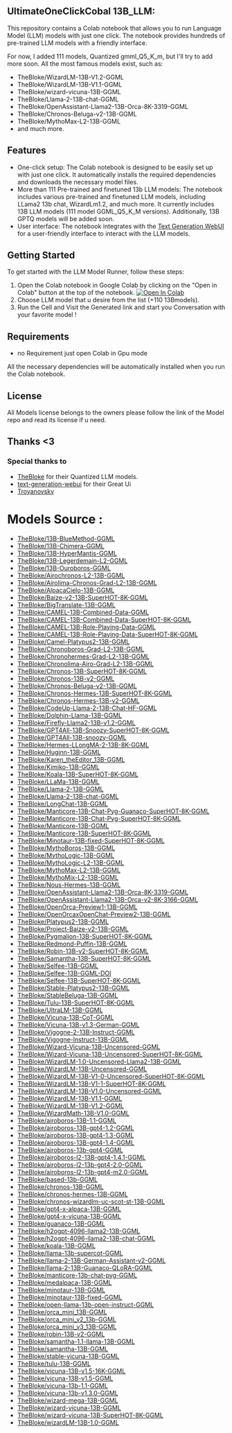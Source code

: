 ## UltimateOneClickCobal 13B_LLM:

This repository contains a Colab notebook that allows you to run Language Model (LLM) models with just one click. The notebook provides hundreds of pre-trained LLM models with a friendly interface.

For now, I added 111 models, Quantized gmml_Q5_K_m, but I'll try to add more soon.
All the most famous models exist, such as:
- TheBloke/WizardLM-13B-V1.2-GGML
- TheBloke/WizardLM-13B-V1.1-GGML
- TheBloke/wizard-vicuna-13B-GGML
- TheBloke/Llama-2-13B-chat-GGML
- TheBloke/OpenAssistant-Llama2-13B-Orca-8K-3319-GGML
- TheBloke/Chronos-Beluga-v2-13B-GGML
- TheBloke/MythoMax-L2-13B-GGML
- and much more.
## Features

- One-click setup: The Colab notebook is designed to be easily set up with just one click. It automatically installs the required dependencies and downloads the necessary model files.
- More than 111 Pre-trained and finetuned 13b LLM models: The notebook includes various pre-trained and finetuned LLM models, including LLama2 13b chat, WizardLm1.2, and much more. It currently includes 13B LLM models (111 model GGML_Q5_K_M versions). Additionally, 13B GPTQ models will be added soon.
- User interface: The notebook integrates with the [Text Generation WebUI](https://github.com/Troyanovsky/text-generation-webui) for a user-friendly interface to interact with the LLM models.


## Getting Started

To get started with the LLM Model Runner, follow these steps:

1. Open the Colab notebook in Google Colab by clicking on the "Open in Colab" button at the top of the notebook.
<a target="_blank" href="https://colab.research.google.com/github/seyf1elislam/LocalLLM_UltimateOneClick_Colab/blob/main/UltimateOneClick_LocalLLM_13B_GGML_Q5_K_M_(111_Models).ipynb"><img src="https://colab.research.google.com/assets/colab-badge.svg" alt="Open In Colab"/></a> 
2. Choose LLM model that u desire from the list (+110 13Bmodels).
3. Run the Cell and Visit the Generated link and start you Conversation with your favorite model !

## Requirements
- no Requirement just open Colab in Gpu mode

All the necessary dependencies will be automatically installed when you run the Colab notebook.


## License

All  Models license belongs to the owners please follow the link of the Model repo and read its license if u need.

## Thanks <3

### Special thanks to 
- [TheBloke](https://huggingface.co/TheBloke) for their Quantized LLM models.
- [text-generation-webui](https://github.com/Troyanovsky/text-generation-webui) for their Great Ui 
- [Troyanovsky](https://github.com/Troyanovsky)

# Models Source : 

* [TheBloke/13B-BlueMethod-GGML](https://huggingface.co/TheBloke/13B-BlueMethod-GGML/tree/main)
* [TheBloke/13B-Chimera-GGML](https://huggingface.co/TheBloke/13B-Chimera-GGML/tree/main)
* [TheBloke/13B-HyperMantis-GGML](https://huggingface.co/TheBloke/13B-HyperMantis-GGML/tree/main)
* [TheBloke/13B-Legerdemain-L2-GGML](https://huggingface.co/TheBloke/13B-Legerdemain-L2-GGML/tree/main)
* [TheBloke/13B-Ouroboros-GGML](https://huggingface.co/TheBloke/13B-Ouroboros-GGML/tree/main)
* [TheBloke/Airochronos-L2-13B-GGML](https://huggingface.co/TheBloke/Airochronos-L2-13B-GGML/tree/main)
* [TheBloke/Airolima-Chronos-Grad-L2-13B-GGML](https://huggingface.co/TheBloke/Airolima-Chronos-Grad-L2-13B-GGML/tree/main)
* [TheBloke/AlpacaCielo-13B-GGML](https://huggingface.co/TheBloke/AlpacaCielo-13B-GGML/tree/main)
* [TheBloke/Baize-v2-13B-SuperHOT-8K-GGML](https://huggingface.co/TheBloke/Baize-v2-13B-SuperHOT-8K-GGML/tree/main)
* [TheBloke/BigTranslate-13B-GGML](https://huggingface.co/TheBloke/BigTranslate-13B-GGML/tree/main)
* [TheBloke/CAMEL-13B-Combined-Data-GGML](https://huggingface.co/TheBloke/CAMEL-13B-Combined-Data-GGML/tree/main)
* [TheBloke/CAMEL-13B-Combined-Data-SuperHOT-8K-GGML](https://huggingface.co/TheBloke/CAMEL-13B-Combined-Data-SuperHOT-8K-GGML/tree/main)
* [TheBloke/CAMEL-13B-Role-Playing-Data-GGML](https://huggingface.co/TheBloke/CAMEL-13B-Role-Playing-Data-GGML/tree/main)
* [TheBloke/CAMEL-13B-Role-Playing-Data-SuperHOT-8K-GGML](https://huggingface.co/TheBloke/CAMEL-13B-Role-Playing-Data-SuperHOT-8K-GGML/tree/main)
* [TheBloke/Camel-Platypus2-13B-GGML](https://huggingface.co/TheBloke/Camel-Platypus2-13B-GGML/tree/main)
* [TheBloke/Chronoboros-Grad-L2-13B-GGML](https://huggingface.co/TheBloke/Chronoboros-Grad-L2-13B-GGML/tree/main)
* [TheBloke/Chronohermes-Grad-L2-13B-GGML](https://huggingface.co/TheBloke/Chronohermes-Grad-L2-13B-GGML/tree/main)
* [TheBloke/Chronolima-Airo-Grad-L2-13B-GGML](https://huggingface.co/TheBloke/Chronolima-Airo-Grad-L2-13B-GGML/tree/main)
* [TheBloke/Chronos-13B-SuperHOT-8K-GGML](https://huggingface.co/TheBloke/Chronos-13B-SuperHOT-8K-GGML/tree/main)
* [TheBloke/Chronos-13B-v2-GGML](https://huggingface.co/TheBloke/Chronos-13B-v2-GGML/tree/main)
* [TheBloke/Chronos-Beluga-v2-13B-GGML](https://huggingface.co/TheBloke/Chronos-Beluga-v2-13B-GGML/tree/main)
* [TheBloke/Chronos-Hermes-13B-SuperHOT-8K-GGML](https://huggingface.co/TheBloke/Chronos-Hermes-13B-SuperHOT-8K-GGML/tree/main)
* [TheBloke/Chronos-Hermes-13B-v2-GGML](https://huggingface.co/TheBloke/Chronos-Hermes-13B-v2-GGML/tree/main)
* [TheBloke/CodeUp-Llama-2-13B-Chat-HF-GGML](https://huggingface.co/TheBloke/CodeUp-Llama-2-13B-Chat-HF-GGML/tree/main)
* [TheBloke/Dolphin-Llama-13B-GGML](https://huggingface.co/TheBloke/Dolphin-Llama-13B-GGML/tree/main)
* [TheBloke/Firefly-Llama2-13B-v1.2-GGML](https://huggingface.co/TheBloke/Firefly-Llama2-13B-v1.2-GGML/tree/main)
* [TheBloke/GPT4All-13B-Snoozy-SuperHOT-8K-GGML](https://huggingface.co/TheBloke/GPT4All-13B-Snoozy-SuperHOT-8K-GGML/tree/main)
* [TheBloke/GPT4All-13B-snoozy-GGML](https://huggingface.co/TheBloke/GPT4All-13B-snoozy-GGML/tree/main)
* [TheBloke/Hermes-LLongMA-2-13B-8K-GGML](https://huggingface.co/TheBloke/Hermes-LLongMA-2-13B-8K-GGML/tree/main)
* [TheBloke/Huginn-13B-GGML](https://huggingface.co/TheBloke/Huginn-13B-GGML/tree/main)
* [TheBloke/Karen_theEditor_13B-GGML](https://huggingface.co/TheBloke/Karen_theEditor_13B-GGML/tree/main)
* [TheBloke/Kimiko-13B-GGML](https://huggingface.co/TheBloke/Kimiko-13B-GGML/tree/main)
* [TheBloke/Koala-13B-SuperHOT-8K-GGML](https://huggingface.co/TheBloke/Koala-13B-SuperHOT-8K-GGML/tree/main)
* [TheBloke/LLaMa-13B-GGML](https://huggingface.co/TheBloke/LLaMa-13B-GGML/tree/main)
* [TheBloke/Llama-2-13B-GGML](https://huggingface.co/TheBloke/Llama-2-13B-GGML/tree/main)
* [TheBloke/Llama-2-13B-chat-GGML](https://huggingface.co/TheBloke/Llama-2-13B-chat-GGML/tree/main)
* [TheBloke/LongChat-13B-GGML](https://huggingface.co/TheBloke/LongChat-13B-GGML/tree/main)
* [TheBloke/Manticore-13B-Chat-Pyg-Guanaco-SuperHOT-8K-GGML](https://huggingface.co/TheBloke/Manticore-13B-Chat-Pyg-Guanaco-SuperHOT-8K-GGML/tree/main)
* [TheBloke/Manticore-13B-Chat-Pyg-SuperHOT-8K-GGML](https://huggingface.co/TheBloke/Manticore-13B-Chat-Pyg-SuperHOT-8K-GGML/tree/main)
* [TheBloke/Manticore-13B-GGML](https://huggingface.co/TheBloke/Manticore-13B-GGML/tree/main)
* [TheBloke/Manticore-13B-SuperHOT-8K-GGML](https://huggingface.co/TheBloke/Manticore-13B-SuperHOT-8K-GGML/tree/main)
* [TheBloke/Minotaur-13B-fixed-SuperHOT-8K-GGML](https://huggingface.co/TheBloke/Minotaur-13B-fixed-SuperHOT-8K-GGML/tree/main)
* [TheBloke/MythoBoros-13B-GGML](https://huggingface.co/TheBloke/MythoBoros-13B-GGML/tree/main)
* [TheBloke/MythoLogic-13B-GGML](https://huggingface.co/TheBloke/MythoLogic-13B-GGML/tree/main)
* [TheBloke/MythoLogic-L2-13B-GGML](https://huggingface.co/TheBloke/MythoLogic-L2-13B-GGML/tree/main)
* [TheBloke/MythoMax-L2-13B-GGML](https://huggingface.co/TheBloke/MythoMax-L2-13B-GGML/tree/main)
* [TheBloke/MythoMix-L2-13B-GGML](https://huggingface.co/TheBloke/MythoMix-L2-13B-GGML/tree/main)
* [TheBloke/Nous-Hermes-13B-GGML](https://huggingface.co/TheBloke/Nous-Hermes-13B-GGML/tree/main)
* [TheBloke/OpenAssistant-Llama2-13B-Orca-8K-3319-GGML](https://huggingface.co/TheBloke/OpenAssistant-Llama2-13B-Orca-8K-3319-GGML/tree/main)
* [TheBloke/OpenAssistant-Llama2-13B-Orca-v2-8K-3166-GGML](https://huggingface.co/TheBloke/OpenAssistant-Llama2-13B-Orca-v2-8K-3166-GGML/tree/main)
* [TheBloke/OpenOrca-Preview1-13B-GGML](https://huggingface.co/TheBloke/OpenOrca-Preview1-13B-GGML/tree/main)
* [TheBloke/OpenOrcaxOpenChat-Preview2-13B-GGML](https://huggingface.co/TheBloke/OpenOrcaxOpenChat-Preview2-13B-GGML/tree/main)
* [TheBloke/Platypus2-13B-GGML](https://huggingface.co/TheBloke/Platypus2-13B-GGML/tree/main)
* [TheBloke/Project-Baize-v2-13B-GGML](https://huggingface.co/TheBloke/Project-Baize-v2-13B-GGML/tree/main)
* [TheBloke/Pygmalion-13B-SuperHOT-8K-GGML](https://huggingface.co/TheBloke/Pygmalion-13B-SuperHOT-8K-GGML/tree/main)
* [TheBloke/Redmond-Puffin-13B-GGML](https://huggingface.co/TheBloke/Redmond-Puffin-13B-GGML/tree/main)
* [TheBloke/Robin-13B-v2-SuperHOT-8K-GGML](https://huggingface.co/TheBloke/Robin-13B-v2-SuperHOT-8K-GGML/tree/main)
* [TheBloke/Samantha-13B-SuperHOT-8K-GGML](https://huggingface.co/TheBloke/Samantha-13B-SuperHOT-8K-GGML/tree/main)
* [TheBloke/Selfee-13B-GGML](https://huggingface.co/TheBloke/Selfee-13B-GGML/tree/main)
* [TheBloke/Selfee-13B-GGML-DOI](https://huggingface.co/TheBloke/Selfee-13B-GGML-DOI/tree/main)
* [TheBloke/Selfee-13B-SuperHOT-8K-GGML](https://huggingface.co/TheBloke/Selfee-13B-SuperHOT-8K-GGML/tree/main)
* [TheBloke/Stable-Platypus2-13B-GGML](https://huggingface.co/TheBloke/Stable-Platypus2-13B-GGML/tree/main)
* [TheBloke/StableBeluga-13B-GGML](https://huggingface.co/TheBloke/StableBeluga-13B-GGML/tree/main)
* [TheBloke/Tulu-13B-SuperHOT-8K-GGML](https://huggingface.co/TheBloke/Tulu-13B-SuperHOT-8K-GGML/tree/main)
* [TheBloke/UltraLM-13B-GGML](https://huggingface.co/TheBloke/UltraLM-13B-GGML/tree/main)
* [TheBloke/Vicuna-13B-CoT-GGML](https://huggingface.co/TheBloke/Vicuna-13B-CoT-GGML/tree/main)
* [TheBloke/Vicuna-13B-v1.3-German-GGML](https://huggingface.co/TheBloke/Vicuna-13B-v1.3-German-GGML/tree/main)
* [TheBloke/Vigogne-2-13B-Instruct-GGML](https://huggingface.co/TheBloke/Vigogne-2-13B-Instruct-GGML/tree/main)
* [TheBloke/Vigogne-Instruct-13B-GGML](https://huggingface.co/TheBloke/Vigogne-Instruct-13B-GGML/tree/main)
* [TheBloke/Wizard-Vicuna-13B-Uncensored-GGML](https://huggingface.co/TheBloke/Wizard-Vicuna-13B-Uncensored-GGML/tree/main)
* [TheBloke/Wizard-Vicuna-13B-Uncensored-SuperHOT-8K-GGML](https://huggingface.co/TheBloke/Wizard-Vicuna-13B-Uncensored-SuperHOT-8K-GGML/tree/main)
* [TheBloke/WizardLM-1.0-Uncensored-Llama2-13B-GGML](https://huggingface.co/TheBloke/WizardLM-1.0-Uncensored-Llama2-13B-GGML/tree/main)
* [TheBloke/WizardLM-13B-Uncensored-GGML](https://huggingface.co/TheBloke/WizardLM-13B-Uncensored-GGML/tree/main)
* [TheBloke/WizardLM-13B-V1-0-Uncensored-SuperHOT-8K-GGML](https://huggingface.co/TheBloke/WizardLM-13B-V1-0-Uncensored-SuperHOT-8K-GGML/tree/main)
* [TheBloke/WizardLM-13B-V1-1-SuperHOT-8K-GGML](https://huggingface.co/TheBloke/WizardLM-13B-V1-1-SuperHOT-8K-GGML/tree/main)
* [TheBloke/WizardLM-13B-V1.0-Uncensored-GGML](https://huggingface.co/TheBloke/WizardLM-13B-V1.0-Uncensored-GGML/tree/main)
* [TheBloke/WizardLM-13B-V1.1-GGML](https://huggingface.co/TheBloke/WizardLM-13B-V1.1-GGML/tree/main)
* [TheBloke/WizardLM-13B-V1.2-GGML](https://huggingface.co/TheBloke/WizardLM-13B-V1.2-GGML/tree/main)
* [TheBloke/WizardMath-13B-V1.0-GGML](https://huggingface.co/TheBloke/WizardMath-13B-V1.0-GGML/tree/main)
* [TheBloke/airoboros-13B-1.1-GGML](https://huggingface.co/TheBloke/airoboros-13B-1.1-GGML/tree/main)
* [TheBloke/airoboros-13B-gpt4-1.2-GGML](https://huggingface.co/TheBloke/airoboros-13B-gpt4-1.2-GGML/tree/main)
* [TheBloke/airoboros-13B-gpt4-1.3-GGML](https://huggingface.co/TheBloke/airoboros-13B-gpt4-1.3-GGML/tree/main)
* [TheBloke/airoboros-13B-gpt4-1.4-GGML](https://huggingface.co/TheBloke/airoboros-13B-gpt4-1.4-GGML/tree/main)
* [TheBloke/airoboros-13b-gpt4-GGML](https://huggingface.co/TheBloke/airoboros-13b-gpt4-GGML/tree/main)
* [TheBloke/airoboros-l2-13B-gpt4-1.4.1-GGML](https://huggingface.co/TheBloke/airoboros-l2-13B-gpt4-1.4.1-GGML/tree/main)
* [TheBloke/airoboros-l2-13b-gpt4-2.0-GGML](https://huggingface.co/TheBloke/airoboros-l2-13b-gpt4-2.0-GGML/tree/main)
* [TheBloke/airoboros-l2-13b-gpt4-m2.0-GGML](https://huggingface.co/TheBloke/airoboros-l2-13b-gpt4-m2.0-GGML/tree/main)
* [TheBloke/based-13b-GGML](https://huggingface.co/TheBloke/based-13b-GGML/tree/main)
* [TheBloke/chronos-13B-GGML](https://huggingface.co/TheBloke/chronos-13B-GGML/tree/main)
* [TheBloke/chronos-hermes-13B-GGML](https://huggingface.co/TheBloke/chronos-hermes-13B-GGML/tree/main)
* [TheBloke/chronos-wizardlm-uc-scot-st-13B-GGML](https://huggingface.co/TheBloke/chronos-wizardlm-uc-scot-st-13B-GGML/tree/main)
* [TheBloke/gpt4-x-alpaca-13B-GGML](https://huggingface.co/TheBloke/gpt4-x-alpaca-13B-GGML/tree/main)
* [TheBloke/gpt4-x-vicuna-13B-GGML](https://huggingface.co/TheBloke/gpt4-x-vicuna-13B-GGML/tree/main)
* [TheBloke/guanaco-13B-GGML](https://huggingface.co/TheBloke/guanaco-13B-GGML/tree/main)
* [TheBloke/h2ogpt-4096-llama2-13B-GGML](https://huggingface.co/TheBloke/h2ogpt-4096-llama2-13B-GGML/tree/main)
* [TheBloke/h2ogpt-4096-llama2-13B-chat-GGML](https://huggingface.co/TheBloke/h2ogpt-4096-llama2-13B-chat-GGML/tree/main)
* [TheBloke/koala-13B-GGML](https://huggingface.co/TheBloke/koala-13B-GGML/tree/main)
* [TheBloke/llama-13b-supercot-GGML](https://huggingface.co/TheBloke/llama-13b-supercot-GGML/tree/main)
* [TheBloke/llama-2-13B-German-Assistant-v2-GGML](https://huggingface.co/TheBloke/llama-2-13B-German-Assistant-v2-GGML/tree/main)
* [TheBloke/llama-2-13B-Guanaco-QLoRA-GGML](https://huggingface.co/TheBloke/llama-2-13B-Guanaco-QLoRA-GGML/tree/main)
* [TheBloke/manticore-13b-chat-pyg-GGML](https://huggingface.co/TheBloke/manticore-13b-chat-pyg-GGML/tree/main)
* [TheBloke/medalpaca-13B-GGML](https://huggingface.co/TheBloke/medalpaca-13B-GGML/tree/main)
* [TheBloke/minotaur-13B-GGML](https://huggingface.co/TheBloke/minotaur-13B-GGML/tree/main)
* [TheBloke/minotaur-13B-fixed-GGML](https://huggingface.co/TheBloke/minotaur-13B-fixed-GGML/tree/main)
* [TheBloke/open-llama-13b-open-instruct-GGML](https://huggingface.co/TheBloke/open-llama-13b-open-instruct-GGML/tree/main)
* [TheBloke/orca_mini_13B-GGML](https://huggingface.co/TheBloke/orca_mini_13B-GGML/tree/main)
* [TheBloke/orca_mini_v2_13b-GGML](https://huggingface.co/TheBloke/orca_mini_v2_13b-GGML/tree/main)
* [TheBloke/orca_mini_v3_13B-GGML](https://huggingface.co/TheBloke/orca_mini_v3_13B-GGML/tree/main)
* [TheBloke/robin-13B-v2-GGML](https://huggingface.co/TheBloke/robin-13B-v2-GGML/tree/main)
* [TheBloke/samantha-1.1-llama-13B-GGML](https://huggingface.co/TheBloke/samantha-1.1-llama-13B-GGML/tree/main)
* [TheBloke/samantha-13B-GGML](https://huggingface.co/TheBloke/samantha-13B-GGML/tree/main)
* [TheBloke/stable-vicuna-13B-GGML](https://huggingface.co/TheBloke/stable-vicuna-13B-GGML/tree/main)
* [TheBloke/tulu-13B-GGML](https://huggingface.co/TheBloke/tulu-13B-GGML/tree/main)
* [TheBloke/vicuna-13B-v1.5-16K-GGML](https://huggingface.co/TheBloke/vicuna-13B-v1.5-16K-GGML/tree/main)
* [TheBloke/vicuna-13B-v1.5-GGML](https://huggingface.co/TheBloke/vicuna-13B-v1.5-GGML/tree/main)
* [TheBloke/vicuna-13b-1.1-GGML](https://huggingface.co/TheBloke/vicuna-13b-1.1-GGML/tree/main)
* [TheBloke/vicuna-13b-v1.3.0-GGML](https://huggingface.co/TheBloke/vicuna-13b-v1.3.0-GGML/tree/main)
* [TheBloke/wizard-mega-13B-GGML](https://huggingface.co/TheBloke/wizard-mega-13B-GGML/tree/main)
* [TheBloke/wizard-vicuna-13B-GGML](https://huggingface.co/TheBloke/wizard-vicuna-13B-GGML/tree/main)
* [TheBloke/wizard-vicuna-13B-SuperHOT-8K-GGML](https://huggingface.co/TheBloke/wizard-vicuna-13B-SuperHOT-8K-GGML/tree/main)
* [TheBloke/wizardLM-13B-1.0-GGML](https://huggingface.co/TheBloke/wizardLM-13B-1.0-GGML/tree/main)
